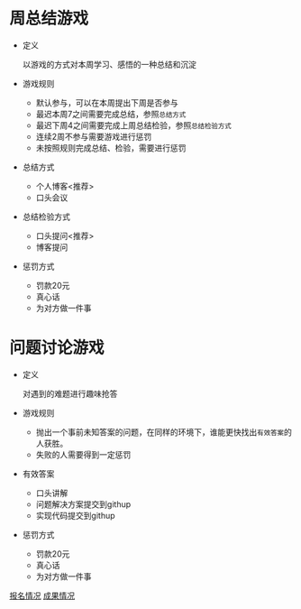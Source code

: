 # 周总结游戏

* 定义

  以游戏的方式对本周学习、感悟的一种总结和沉淀

* 游戏规则

  * 默认参与，可以在本周提出下周是否参与
  * 最迟本周7之间需要完成总结，参照`总结方式`
  * 最迟下周4之间需要完成上周总结检验，参照`总结检验方式`
  * 连续2周不参与需要游戏进行惩罚
  * 未按照规则完成总结、检验，需要进行惩罚

* 总结方式

  * 个人博客<推荐>
  * 口头会议

* 总结检验方式

  * 口头提问<推荐>
  * 博客提问

* 惩罚方式

  * 罚款20元
  * 真心话
  * 为对方做一件事

# 问题讨论游戏

* 定义

  对遇到的难题进行趣味抢答

* 游戏规则

  * 抛出一个事前未知答案的问题，在同样的环境下，谁能更快找出`有效答案`的人获胜。
  * 失败的人需要得到一定惩罚

* 有效答案

  * 口头讲解
  * 问题解决方案提交到githup
  * 实现代码提交到githup

* 惩罚方式

  * 罚款20元
  * 真心话
  * 为对方做一件事

[报名情况](signUp)
[成果情况](relust) 
